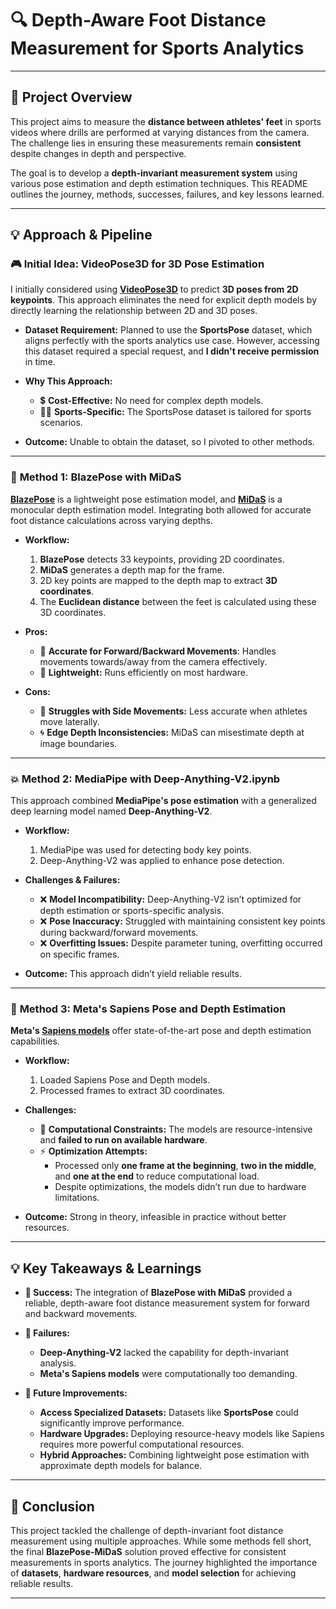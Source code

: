 # 🔍 **Depth-Aware Foot Distance Measurement for Sports Analytics**

---

## 📅 **Project Overview**

This project aims to measure the **distance between athletes' feet** in sports videos where drills are performed at varying distances from the camera. The challenge lies in ensuring these measurements remain **consistent** despite changes in depth and perspective.

The goal is to develop a **depth-invariant measurement system** using various pose estimation and depth estimation techniques. This README outlines the journey, methods, successes, failures, and key lessons learned.

---

## 💡 **Approach & Pipeline**

### 🎮 **Initial Idea: VideoPose3D for 3D Pose Estimation**

I initially considered using **[VideoPose3D](https://github.com/facebookresearch/VideoPose3D)** to predict **3D poses from 2D keypoints**. This approach eliminates the need for explicit depth models by directly learning the relationship between 2D and 3D poses.

- **Dataset Requirement:** Planned to use the **SportsPose** dataset, which aligns perfectly with the sports analytics use case. However, accessing this dataset required a special request, and **I didn't receive permission** in time.

- **Why This Approach:**
  - 💲 **Cost-Effective:** No need for complex depth models.
  - 🏋️‍♂️ **Sports-Specific:** The SportsPose dataset is tailored for sports scenarios.

- **Outcome:** Unable to obtain the dataset, so I pivoted to other methods.

---

### 🔢 **Method 1: BlazePose with MiDaS**

**[BlazePose](https://github.com/geaxgx/depthai_blazepose)** is a lightweight pose estimation model, and **[MiDaS](https://github.com/isl-org/MiDaS)** is a monocular depth estimation model. Integrating both allowed for accurate foot distance calculations across varying depths.

- **Workflow:**
  1. **BlazePose** detects 33 keypoints, providing 2D coordinates.
  2. **MiDaS** generates a depth map for the frame.
  3. 2D key points are mapped to the depth map to extract **3D coordinates**.
  4. The **Euclidean distance** between the feet is calculated using these 3D coordinates.

- **Pros:**
  - 🔄 **Accurate for Forward/Backward Movements**: Handles movements towards/away from the camera effectively.
  - 🚀 **Lightweight:** Runs efficiently on most hardware.

- **Cons:**
  - 🚨 **Struggles with Side Movements:** Less accurate when athletes move laterally.
  - 🌀 **Edge Depth Inconsistencies:** MiDaS can misestimate depth at image boundaries.

---

### 💥 **Method 2: MediaPipe with Deep-Anything-V2.ipynb**

This approach combined **MediaPipe's pose estimation** with a generalized deep learning model named **Deep-Anything-V2**.

- **Workflow:**
  1. MediaPipe was used for detecting body key points.
  2. Deep-Anything-V2 was applied to enhance pose detection.

- **Challenges & Failures:**
  - ❌ **Model Incompatibility:** Deep-Anything-V2 isn’t optimized for depth estimation or sports-specific analysis.
  - ❌ **Pose Inaccuracy:** Struggled with maintaining consistent key points during backward/forward movements.
  - ❌ **Overfitting Issues:** Despite parameter tuning, overfitting occurred on specific frames.

- **Outcome:** This approach didn’t yield reliable results.

---

### 🤖 **Method 3: Meta's Sapiens Pose and Depth Estimation**

**Meta's [Sapiens models](https://huggingface.co/facebook/sapiens-depth-1b-torchscript)** offer state-of-the-art pose and depth estimation capabilities.

- **Workflow:**
  1. Loaded Sapiens Pose and Depth models.
  2. Processed frames to extract 3D coordinates.

- **Challenges:**
  - 🚧 **Computational Constraints:** The models are resource-intensive and **failed to run on available hardware**.
  - ⚡ **Optimization Attempts:**
    - Processed only **one frame at the beginning**, **two in the middle**, and **one at the end** to reduce computational load.
    - Despite optimizations, the models didn’t run due to hardware limitations.

- **Outcome:** Strong in theory, infeasible in practice without better resources.

---

## 💡 **Key Takeaways & Learnings**

- **🌟 Success:** The integration of **BlazePose with MiDaS** provided a reliable, depth-aware foot distance measurement system for forward and backward movements.

- **🚫 Failures:**
  - **Deep-Anything-V2** lacked the capability for depth-invariant analysis.
  - **Meta's Sapiens models** were computationally too demanding.

- **📆 Future Improvements:**
  - **Access Specialized Datasets:** Datasets like **SportsPose** could significantly improve performance.
  - **Hardware Upgrades:** Deploying resource-heavy models like Sapiens requires more powerful computational resources.
  - **Hybrid Approaches:** Combining lightweight pose estimation with approximate depth models for balance.

---

## 📝 **Conclusion**

This project tackled the challenge of depth-invariant foot distance measurement using multiple approaches. While some methods fell short, the final **BlazePose-MiDaS** solution proved effective for consistent measurements in sports analytics. The journey highlighted the importance of **datasets**, **hardware resources**, and **model selection** for achieving reliable results.

---

